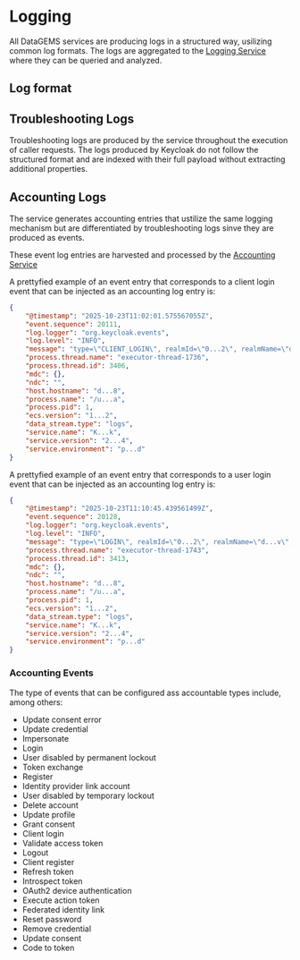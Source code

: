 # Logging

All DataGEMS services are producing logs in a structured way, usilizing common log formats. The logs are aggregated to the [Logging Service](https://datagems-eosc.github.io/dg-logging-service) where they can be queried and analyzed.

## Log format


## Troubleshooting Logs

Troubleshooting logs are produced by the service throughout the execution of caller requests. The logs produced by Keycloak do not follow the structured format and are indexed with their full payload without extracting additional properties.

## Accounting Logs

The service generates accounting entries that ustilize the same logging mechanism but are differentiated by troubleshooting logs sinve they are produced as events.

These event log entries are harvested and processed by the [Accounting Service](https://datagems-eosc.github.io/dg-accounting-service)

A prettyfied example of an event entry that corresponds to a client login event that can be injected as an accounting log entry is:
```json
{
	"@timestamp": "2025-10-23T11:02:01.575567055Z",
	"event.sequence": 20111,
	"log.logger": "org.keycloak.events",
	"log.level": "INFO",
	"message": "type=\"CLIENT_LOGIN\", realmId=\"0...2\", realmName=\"d...v\", clientId=\"d...i\", userId=\"d...b\", ipAddress=\"1...0\", token_id=\"t...d\", grant_type=\"c...s\", scope=\"p...l\", client_auth_method=\"client-secret\", username=\"s...i\", authSessionParentId=\"d...f\", authSessionTabId=\"9...Y\"",
	"process.thread.name": "executor-thread-1736",
	"process.thread.id": 3406,
	"mdc": {},
	"ndc": "",
	"host.hostname": "d...8",
	"process.name": "/u...a",
	"process.pid": 1,
	"ecs.version": "1...2",
	"data_stream.type": "logs",
	"service.name": "K...k",
	"service.version": "2...4",
	"service.environment": "p...d"
}
```

A prettyfied example of an event entry that corresponds to a user login event that can be injected as an accounting log entry is:
```json
{
	"@timestamp": "2025-10-23T11:10:45.439561499Z",
	"event.sequence": 20128,
	"log.logger": "org.keycloak.events",
	"log.level": "INFO",
	"message": "type=\"LOGIN\", realmId=\"0...2\", realmName=\"d...v\", clientId=\"d...i\", userId=\"1...1\", sessionId=\"d...2\", ipAddress=\"1...4\", auth_method=\"openid-connect\", token_id=\"o...4\", grant_type=\"password\", refresh_token_type=\"Refresh\", scope=\"p...l\", refresh_token_id=\"4...d\", client_auth_method=\"client-secret\", username=\"d...n\", authSessionParentId=\"d...2\", authSessionTabId=\"p...Y\"",
	"process.thread.name": "executor-thread-1743",
	"process.thread.id": 3413,
	"mdc": {},
	"ndc": "",
	"host.hostname": "d...8",
	"process.name": "/u...a",
	"process.pid": 1,
	"ecs.version": "1...2",
	"data_stream.type": "logs",
	"service.name": "K...k",
	"service.version": "2...4",
	"service.environment": "p...d"
}
```

### Accounting Events

The type of events that can be configured ass accountable types include, among others:

* Update consent error
* Update credential
* Impersonate
* Login
* User disabled by permanent lockout
* Token exchange
* Register
* Identity provider link account
* User disabled by temporary lockout
* Delete account
* Update profile
* Grant consent
* Client login
* Validate access token
* Logout
* Client register
* Refresh token
* Introspect token
* OAuth2 device authentication
* Execute action token
* Federated identity link
* Reset password
* Remove credential
* Update consent
* Code to token

